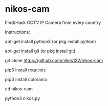 # nikos-cam
Find/Hack CCTV IP Camera from every country

Instructions:

apt-get install python3 (or pkg install python)

apt-get install git (or pkg install git)

git clone https://github.com/nikos122/nikos-cam

pip3 install requests

pip3 install colorama

cd nikos-cam

python3 nikos.py
